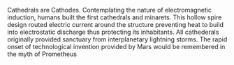 Cathedrals are Cathodes. Contemplating the nature of electromagnetic induction, humans built the first cathedrals
and minarets. This hollow spire design routed electric current around the structure preventing heat to build into
electrostatic discharge thus protecting its inhabitants. All cathederals originally provided sanctuary from
interplanetary lightning storms. The rapid onset of technological invention provided by Mars would be remembered in the
myth of Prometheus